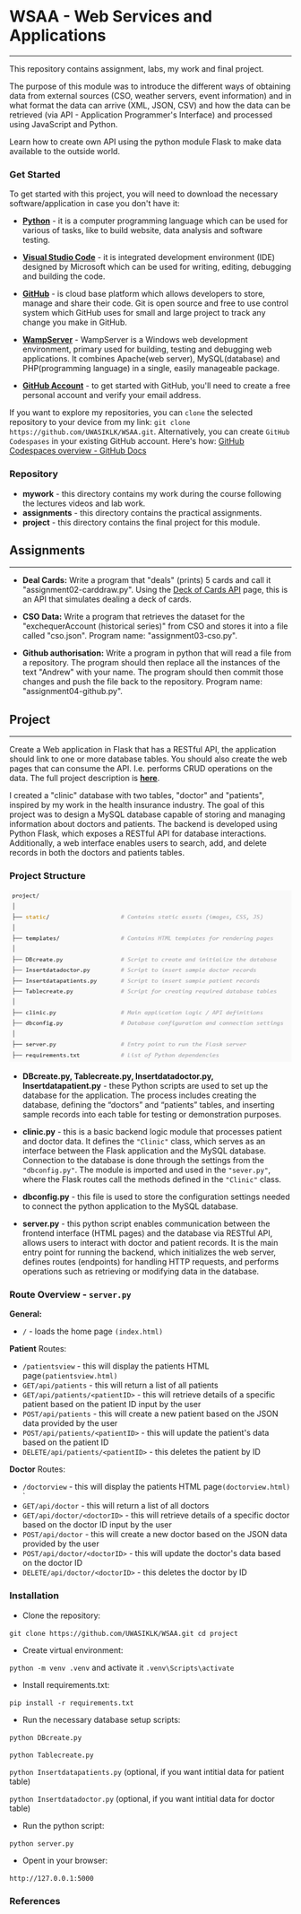 # WSAA - Web Services and Applications
***
This repository contains assignment, labs, my work and final project. 

The purpose of this module was to introduce the different ways of obtaining data from external sources (CSO, weather servers, event information) and in what format the data can arrive (XML, JSON, CSV) and how the data can be retrieved (via API - Application Programmer's Interface) and processed using JavaScript and Python.

Learn how to create own API using the python module Flask to make data available to the outside world.

### Get Started

To get started with this project, you will need to download the necessary software/application in 
case you don't have it:

- **[Python](https://www.python.org/downloads/)** - it is a computer programming language which can be used for various of tasks, like to build website, data analysis and software testing. 

- **[Visual Studio Code](https://visualstudio.microsoft.com/downloads/)** - it is integrated 
development environment (IDE) designed by Microsoft which can be used for writing, editing, 
debugging and building the code.

- **[GitHub](https://github.com/)** - is cloud base platform which allows developers to store, 
manage and share their code. Git is open source and free to use control system which GitHub uses 
for small and large project to track any change you make in GitHub.

- **[WampServer](https://www.wampserver.com/en/)** - WampServer is a Windows web development environment, primary used for building, testing and debugging web applications. It combines Apache(web server), MySQL(database) and PHP(programming language) in a single, easily manageable package.

- **[GitHub Account](https://docs.github.com/en/get-started/start-your-journey/creating-an-account-on-github)** - to get started with GitHub, you'll need to create a free personal account and verify your email address.

If you want to explore my repositories, you can `clone` the selected repository to your device 
from my link: `git clone https://github.com/UWASIKLK/WSAA.git`. Alternatively, you can create 
`GitHub Codespases` in your existing GitHub account. Here's how: [GitHub Codespaces overview - 
GitHub Docs](https://docs.github.com/en/codespaces/overview)

### Repository

* **mywork** - this directory contains my work during the course following the lectures videos
and lab work.
* **assignments** - this directory contains the practical assignments.
* **project** - this directory contains the final project for this module.

## Assignments
***

- **Deal Cards:** Write a program that "deals" (prints) 5 cards and call it "assignment02-carddraw.py". Using the [Deck of Cards API](https://deckofcardsapi.com/) page, this is an API that simulates dealing a deck of cards.

- **CSO Data:** Write a program that retrieves the dataset for the "exchequerAccount (historical series)" from CSO and stores it into a file called "cso.json". Program name: "assignment03-cso.py".

- **Github authorisation:** Write a program in python that will read a file from a repository. The program should then replace all the instances of the text "Andrew" with your name. The program should then commit those changes and push the file back to the repository. Program name: "assignment04-github.py".

## Project
***

Create a Web application in Flask that has a RESTful API, the application should link to one or more database tables. You should also create the web pages that can consume the API. I.e. performs CRUD operations on the data. The full project description is **[here](https://github.com/andrewbeattycourseware/WSAA-Courseware/blob/main/labs/WSAA%20Project%20Description.pdf)**.

I created a "clinic" database with two tables, "doctor" and "patients", inspired by my work in the health insurance industry. The goal of this project was to design a MySQL database capable of storing and managing information about doctors and patients. The backend is developed using Python Flask, which exposes a RESTful API for database interactions. Additionally, a web interface enables users to search, add, and delete records in both the doctors and patients tables.

### Project Structure ###

![project structure](./project/static/structure.png)

- **DBcreate.py, Tablecreate.py, Insertdatadoctor.py, Insertdatapatient.py** - these Python scripts are used to set up the database for the application. The process includes creating the database, defining the “doctors” and “patients” tables, and inserting sample records into each table for testing or demonstration purposes.

- **clinic.py** - this is a basic backend logic module that processes patient and doctor data. It defines the `"Clinic"` class, which serves as an interface between the Flask application and the MySQL database. Connection to the database is done through the settings from the `"dbconfig.py"`. The module is imported and used in the `"sever.py"`, where the Flask routes call the methods defined in the `"Clinic"` class.

- **dbconfig.py** - this file is used to store the configuration settings needed to connect the python application to the MySQL database.

- **server.py** - this python script enables communication between the frontend interface (HTML pages) and the database via RESTful API, allows users to interact with doctor and patient records. It is the main entry point for running the backend, which initializes the web server, defines routes (endpoints) for handling HTTP requests, and performs operations such as retrieving or modifying data in the database.

### Route Overview - `server.py` ###

**General:**

 - `/` -  loads the home page `(index.html)`

 **Patient** Routes:

- `/patientsview` -  this will display the patients HTML page`(patientsview.html)`
- `GET/api/patients` -  this will return a list of all patients
- `GET/api/patients/<patientID>` -  this will retrieve details of a specific patient based on the patient ID input by the user
- `POST/api/patients` -  this will create a new patient based on the JSON data provided by the user
- `POST/api/patients/<patientID>` -  this will update the patient's data based on the patient ID
- `DELETE/api/patients/<patientID>` -  this deletes the patient by ID

 **Doctor** Routes:

- `/doctorview` -  this will display the patients HTML page`(doctorview.html)`
`
- `GET/api/doctor` -  this will return a list of all doctors
- `GET/api/doctor/<doctorID>` -  this will retrieve details of a specific 
doctor based on the doctor ID input by the user
- `POST/api/doctor` -  this will create a new doctor based on the JSON data 
provided by the user
- `POST/api/doctor/<doctorID>` -  this will update the doctor's data based 
on the doctor ID
- `DELETE/api/doctor/<doctorID>` -  this deletes the doctor by ID

### Installation ###

- Clone the repository:

`git clone https://github.com/UWASIKLK/WSAA.git
 cd project`

- Create virtual environment:

`python -m venv .venv` and activate it `.venv\Scripts\activate`

- Install requirements.txt:

`pip install -r requirements.txt`

- Run the necessary database setup scripts:

`python DBcreate.py`

`python Tablecreate.py`

`python Insertdatapatients.py`   (optional, if you want intitial data for patient table)

`python Insertdatadoctor.py`     (optional, if you want intitial data for doctor table)

- Run the python script:

`python server.py`

- Opent in your browser:

`http://127.0.0.1:5000`



### References ###

